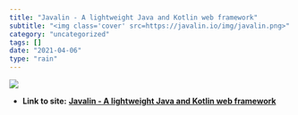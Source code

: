 ```yaml
---
title: "Javalin - A lightweight Java and Kotlin web framework"
subtitle: "<img class='cover' src=https://javalin.io/img/javalin.png>"
category: "uncategorized"
tags: []
date: "2021-04-06"
type: "rain"
---
```

<img class="cover" src=https://javalin.io/img/javalin.png>


* **Link to site:** **[Javalin - A lightweight Java and Kotlin web framework](https://javalin.io)**